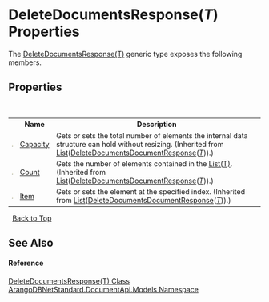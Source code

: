 # DeleteDocumentsResponse(*T*) Properties
 

The <a href="1d4c2279-2070-815f-255d-176082e4d58e">DeleteDocumentsResponse(T)</a> generic type exposes the following members.


## Properties
&nbsp;<table><tr><th></th><th>Name</th><th>Description</th></tr><tr><td>![Public property](media/pubproperty.gif "Public property")</td><td><a href="https://docs.microsoft.com/dotnet/api/system.collections.generic.list-1.capacity#system-collections-generic-list-1-capacity" target="_blank" rel="noopener noreferrer">Capacity</a></td><td>
Gets or sets the total number of elements the internal data structure can hold without resizing.
 (Inherited from <a href="https://docs.microsoft.com/dotnet/api/system.collections.generic.list-1" target="_blank" rel="noopener noreferrer">List</a>(<a href="cc84db42-38a3-8266-e86b-a2f4ef8d9ab7">DeleteDocumentsDocumentResponse</a>(<a href="1d4c2279-2070-815f-255d-176082e4d58e">*T*</a>)).)</td></tr><tr><td>![Public property](media/pubproperty.gif "Public property")</td><td><a href="https://docs.microsoft.com/dotnet/api/system.collections.generic.list-1.count#system-collections-generic-list-1-count" target="_blank" rel="noopener noreferrer">Count</a></td><td>
Gets the number of elements contained in the <a href="https://docs.microsoft.com/dotnet/api/system.collections.generic.list-1" target="_blank" rel="noopener noreferrer">List(T)</a>.
 (Inherited from <a href="https://docs.microsoft.com/dotnet/api/system.collections.generic.list-1" target="_blank" rel="noopener noreferrer">List</a>(<a href="cc84db42-38a3-8266-e86b-a2f4ef8d9ab7">DeleteDocumentsDocumentResponse</a>(<a href="1d4c2279-2070-815f-255d-176082e4d58e">*T*</a>)).)</td></tr><tr><td>![Public property](media/pubproperty.gif "Public property")</td><td><a href="https://docs.microsoft.com/dotnet/api/system.collections.generic.list-1.item#system-collections-generic-list-1-item(system-int32)" target="_blank" rel="noopener noreferrer">Item</a></td><td>
Gets or sets the element at the specified index.
 (Inherited from <a href="https://docs.microsoft.com/dotnet/api/system.collections.generic.list-1" target="_blank" rel="noopener noreferrer">List</a>(<a href="cc84db42-38a3-8266-e86b-a2f4ef8d9ab7">DeleteDocumentsDocumentResponse</a>(<a href="1d4c2279-2070-815f-255d-176082e4d58e">*T*</a>)).)</td></tr></table>&nbsp;
<a href="#deletedocumentsresponse(*t*)-properties">Back to Top</a>

## See Also


#### Reference
<a href="1d4c2279-2070-815f-255d-176082e4d58e">DeleteDocumentsResponse(T) Class</a><br /><a href="81a73561-cfc6-64b8-9923-29f0333f4867">ArangoDBNetStandard.DocumentApi.Models Namespace</a><br />